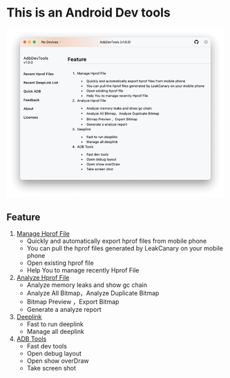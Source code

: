 # This is an Android Dev tools

<img src="drawable/documentation.png">

## Feature
1. [Manage Hprof File](/ManageHprofPage.md) 
   * Quickly and automatically export hprof files from mobile phone
   * You can pull the hprof files generated by LeakCanary on your mobile phone
   * Open existing hprof file
   * Help You to manage recently Hprof File 
2. [Analyze Hprof File](/ManageHprofPage.md) 
   * Analyze memory leaks and show gc chain
   * Analyze All Bitmap，Analyze Duplicate Bitmap
   * Bitmap Preview ，Export Bitmap
   * Generate a analyze report
3. [Deeplink](/DeepLinkPage.md)
   * Fast to run deeplink
   * Manage all deeplink
4. [ADB Tools](/ADBToolsPage.md)
   * Fast dev tools
   * Open debug layout
   * Open show overDraw
   * Take screen shot